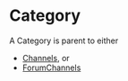 # Category

A Category is parent to either

- [Channels](Channel.md), or
- [ForumChannels](ForumChannel.md)